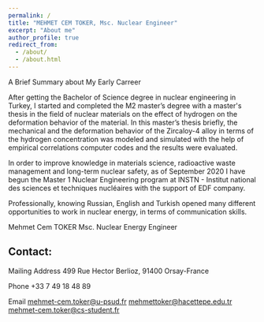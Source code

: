 ```yaml
---
permalink: /
title: "MEHMET CEM TOKER, Msc. Nuclear Engineer"
excerpt: "About me"
author_profile: true
redirect_from: 
  - /about/
  - /about.html
---
```

A Brief Summary about My Early Carreer

  After getting the Bachelor of Science degree in nuclear engineering in Turkey, I started and completed the M2 master’s degree with a master's thesis in the field of nuclear materials on the effect of hydrogen on the deformation behavior of the material. In this master’s thesis briefly, the mechanical and the deformation behavior of the Zircaloy-4 alloy in terms of the hydrogen concentration was modeled and simulated with the help of empirical correlations computer codes and the results were evaluated. 

  In order to improve knowledge in materials science, radioactive waste management and long-term nuclear safety, as of September 2020 I have begun the Master 1 Nuclear Engineering program at INSTN - Institut national des sciences et techniques nucléaires with the support of EDF company.  

  Professionally, knowing Russian, English and Turkish opened many different opportunities to work in nuclear energy, in terms of communication skills.

Mehmet Cem TOKER
Msc. Nuclear Energy Engineer


Contact:
------
Mailing Address
499 Rue Hector Berlioz, 91400 Orsay-France

Phone
+33 7 49 18 48 89

Email
mehmet-cem.toker@u-psud.fr
mehmettoker@hacettepe.edu.tr
mehmet-cem.toker@cs-student.fr

